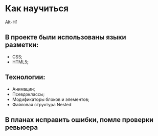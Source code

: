 # Как научиться
Alt-H1
## В проекте были использованы языки разметки:
* CSS;
* HTML5;
## Технологии:
* Анимации;
* Псевдоклассы;
* Модификаторы блоков и элементов;
* Файловая структура Nested
## В планах исправить ошибки, помле проверки ревьюера
